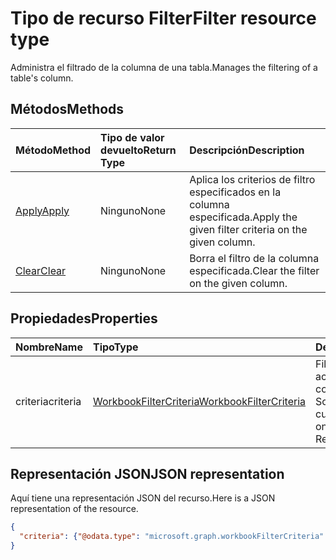 # <a name="filter-resource-type"></a><span data-ttu-id="8c46b-101">Tipo de recurso Filter</span><span class="sxs-lookup"><span data-stu-id="8c46b-101">Filter resource type</span></span>

<span data-ttu-id="8c46b-102">Administra el filtrado de la columna de una tabla.</span><span class="sxs-lookup"><span data-stu-id="8c46b-102">Manages the filtering of a table's column.</span></span>


## <a name="methods"></a><span data-ttu-id="8c46b-103">Métodos</span><span class="sxs-lookup"><span data-stu-id="8c46b-103">Methods</span></span>

| <span data-ttu-id="8c46b-104">Método</span><span class="sxs-lookup"><span data-stu-id="8c46b-104">Method</span></span>           | <span data-ttu-id="8c46b-105">Tipo de valor devuelto</span><span class="sxs-lookup"><span data-stu-id="8c46b-105">Return Type</span></span>    |<span data-ttu-id="8c46b-106">Descripción</span><span class="sxs-lookup"><span data-stu-id="8c46b-106">Description</span></span>|
|:---------------|:--------|:----------|
|[<span data-ttu-id="8c46b-107">Apply</span><span class="sxs-lookup"><span data-stu-id="8c46b-107">Apply</span></span>](../api/filter_apply.md)|<span data-ttu-id="8c46b-108">Ninguno</span><span class="sxs-lookup"><span data-stu-id="8c46b-108">None</span></span>|<span data-ttu-id="8c46b-109">Aplica los criterios de filtro especificados en la columna especificada.</span><span class="sxs-lookup"><span data-stu-id="8c46b-109">Apply the given filter criteria on the given column.</span></span>|
|[<span data-ttu-id="8c46b-110">Clear</span><span class="sxs-lookup"><span data-stu-id="8c46b-110">Clear</span></span>](../api/filter_clear.md)|<span data-ttu-id="8c46b-111">Ninguno</span><span class="sxs-lookup"><span data-stu-id="8c46b-111">None</span></span>|<span data-ttu-id="8c46b-112">Borra el filtro de la columna especificada.</span><span class="sxs-lookup"><span data-stu-id="8c46b-112">Clear the filter on the given column.</span></span>|

## <a name="properties"></a><span data-ttu-id="8c46b-113">Propiedades</span><span class="sxs-lookup"><span data-stu-id="8c46b-113">Properties</span></span>

| <span data-ttu-id="8c46b-114">Nombre</span><span class="sxs-lookup"><span data-stu-id="8c46b-114">Name</span></span> | <span data-ttu-id="8c46b-115">Tipo</span><span class="sxs-lookup"><span data-stu-id="8c46b-115">Type</span></span>   |<span data-ttu-id="8c46b-116">Descripción</span><span class="sxs-lookup"><span data-stu-id="8c46b-116">Description</span></span>|
|:---------------|:--------|:----------|
|<span data-ttu-id="8c46b-117">criteria</span><span class="sxs-lookup"><span data-stu-id="8c46b-117">criteria</span></span>|[<span data-ttu-id="8c46b-118">WorkbookFilterCriteria</span><span class="sxs-lookup"><span data-stu-id="8c46b-118">WorkbookFilterCriteria</span></span>](filtercriteria.md)|<span data-ttu-id="8c46b-p101">Filtro aplicado actualmente en la columna especificada. Solo lectura.</span><span class="sxs-lookup"><span data-stu-id="8c46b-p101">The currently applied filter on the given column. Read-only.</span></span>|

## <a name="json-representation"></a><span data-ttu-id="8c46b-121">Representación JSON</span><span class="sxs-lookup"><span data-stu-id="8c46b-121">JSON representation</span></span>

<span data-ttu-id="8c46b-122">Aquí tiene una representación JSON del recurso.</span><span class="sxs-lookup"><span data-stu-id="8c46b-122">Here is a JSON representation of the resource.</span></span>

<!-- {
  "blockType": "resource",
  "baseType": "microsoft.graph.entity",
  "optionalProperties": [

  ],
  "@odata.type": "microsoft.graph.workbookFilter"
}-->

```json
{
  "criteria": {"@odata.type": "microsoft.graph.workbookFilterCriteria" }
}
```

<!-- uuid: 8fcb5dbc-d5aa-4681-8e31-b001d5168d79
2015-10-25 14:57:30 UTC -->
<!-- {
  "type": "#page.annotation",
  "description": "Filter resource",
  "keywords": "",
  "section": "documentation",
  "tocPath": ""
}-->